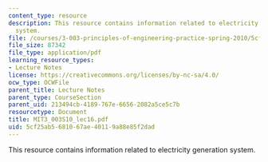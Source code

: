 ```yaml
---
content_type: resource
description: This resource contains information related to electricity generation
  system.
file: /courses/3-003-principles-of-engineering-practice-spring-2010/5cf25ab5681067ae40119a88e85f2dad_MIT3_003S10_lec16.pdf
file_size: 87342
file_type: application/pdf
learning_resource_types:
- Lecture Notes
license: https://creativecommons.org/licenses/by-nc-sa/4.0/
ocw_type: OCWFile
parent_title: Lecture Notes
parent_type: CourseSection
parent_uid: 213494cb-4189-767e-6656-2082a5ce5c7b
resourcetype: Document
title: MIT3_003S10_lec16.pdf
uid: 5cf25ab5-6810-67ae-4011-9a88e85f2dad
---
```

This resource contains information related to electricity generation system.